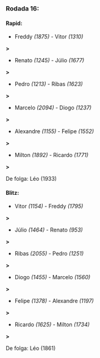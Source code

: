 ### Rodada 16:

#### Rapid:

* Freddy *(1875)*     -     Vitor *(1310)*

 **>** 
* Renato *(1245)*     -     Júlio *(1677)*

 **>** 
* Pedro *(1213)*     -     Ribas *(1623)*

 **>** 
* Marcelo *(2094)*     -     Diogo *(1237)*

 **>** 
* Alexandre *(1155)*     -     Felipe *(1552)*

 **>** 
* Milton *(1892)*     -     Ricardo *(1771)*

 **>** 

De folga: Léo (1933)

#### Blitz:

* Vitor *(1154)*     -     Freddy *(1795)*

 **>** 
* Júlio *(1464)*     -     Renato *(953)*

 **>** 
* Ribas *(2055)*     -     Pedro *(1251)*

 **>** 
* Diogo *(1455)*     -     Marcelo *(1560)*

 **>** 
* Felipe *(1378)*     -     Alexandre *(1197)*

 **>** 
* Ricardo *(1625)*     -     Milton *(1734)*

 **>** 

De folga: Léo (1861)

